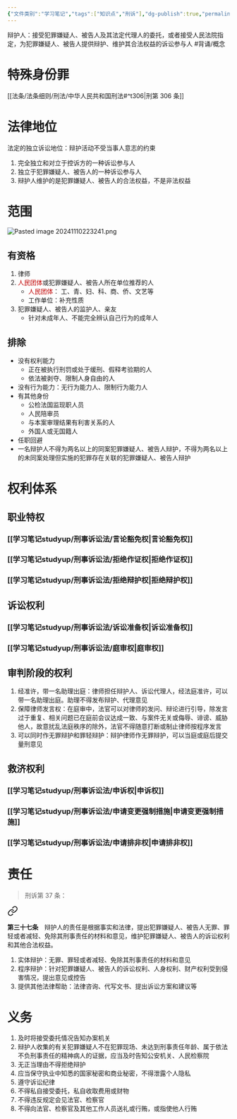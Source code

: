 ```yaml
---
{"文件类别":"学习笔记","tags":["知识点","刑诉"],"dg-publish":true,"permalink":"/学习笔记studyup/刑事诉讼法/辩护人/","dgPassFrontmatter":true,"created":"2024-09-14T15:58:13.294+08:00","updated":"2024-11-25T21:48:31.083+08:00"}
---
```


辩护人：接受犯罪嫌疑人、被告人及其法定代理人的委托，或者接受人民法院指定，为犯罪嫌疑人、被告人提供辩护、维护其合法权益的诉讼参与人 #背诵/概念 
# 特殊身份罪
[[法条/法条细则/刑法/中华人民共和国刑法#^t306\|刑第 306 条]]
# 法律地位
法定的独立诉讼地位：辩护活动不受当事人意志的约束
1. 完全独立和对立于控诉方的一种诉讼参与人
2. 独立于犯罪嫌疑人、被告人的一种诉讼参与人
3. 辩护人维护的是犯罪嫌疑人、被告人的合法权益，不是非法权益
# 范围

![Pasted image 20241110223241.png](/img/user/%E8%BF%90%E8%A1%8C%E6%9D%82/%E9%99%84%E4%BB%B6/Pasted%20image%2020241110223241.png)
## 有资格
1. 律师
2. <font color="#c00000">人民团体</font>或犯罪嫌疑人、被告人所在单位推荐的人
	- <font color="#c00000">人民团体</font>： 工、青、妇、科、商、侨、文艺等
	- 工作单位：补充性质
3. 犯罪嫌疑人、被告人的监护人、亲友
	- 针对未成年人、不能完全辨认自己行为的成年人
## 排除
- 没有权利能力
	- 正在被执行刑罚或处于缓刑、假释考验期的人
	- 依法被剥夺、限制人身自由的人
- 没有行为能力：无行为能力人、限制行为能力人
- 有其他身份
	- 公检法国监现职人员
	- 人民陪审员
	- 与本案审理结果有利害关系的人
	- 外国人或无国籍人
- 任职回避
- 一名辩护人不得为两名以上的同案犯罪嫌疑人、被告人辩护，不得为两名以上的未同案处理但实施的犯罪存在关联的犯罪嫌疑人、被告人辩护
# 权利体系
## 职业特权
### [[学习笔记studyup/刑事诉讼法/言论豁免权\|言论豁免权]]
### [[学习笔记studyup/刑事诉讼法/拒绝作证权\|拒绝作证权]]
### [[学习笔记studyup/刑事诉讼法/拒绝辩护权\|拒绝辩护权]] 
## 诉讼权利
### [[学习笔记studyup/刑事诉讼法/诉讼准备权\|诉讼准备权]]
### [[学习笔记studyup/刑事诉讼法/庭审权\|庭审权]]
## 审判阶段的权利
1. 经准许，带一名助理出庭：律师担任辩护人、诉讼代理人，经法庭准许，可以带一名助理出庭。助理不得发布辩护、代理意见
2. 保障律师发言权：在庭审中，法官可以对律师的发问、辩论进行引导，除发言过于重复、相关问题已在庭前会议达成一致、与案件无关或侮辱、诽谤、威胁他人，故意扰乱法庭秩序的除外，法官不得随意打断或制止律师按程序发言
3. 可以同时作无罪辩护和罪轻辩护：辩护律师作无罪辩护，可以当庭或庭后提交量刑意见
## 救济权利
### [[学习笔记studyup/刑事诉讼法/申诉权\|申诉权]]
### [[学习笔记studyup/刑事诉讼法/申请变更强制措施\|申请变更强制措施]]
### [[学习笔记studyup/刑事诉讼法/申请排非权\|申请排非权]]
# 责任
>刑诉第 37 条：
<div class="transclusion internal-embed is-loaded"><a class="markdown-embed-link" href="////#t37" aria-label="Open link"><svg xmlns="http://www.w3.org/2000/svg" width="24" height="24" viewBox="0 0 24 24" fill="none" stroke="currentColor" stroke-width="2" stroke-linecap="round" stroke-linejoin="round" class="svg-icon lucide-link"><path d="M10 13a5 5 0 0 0 7.54.54l3-3a5 5 0 0 0-7.07-7.07l-1.72 1.71"></path><path d="M14 11a5 5 0 0 0-7.54-.54l-3 3a5 5 0 0 0 7.07 7.07l1.71-1.71"></path></svg></a><div class="markdown-embed">



**第三十七条**　辩护人的责任是根据事实和法律，提出犯罪嫌疑人、被告人无罪、罪轻或者减轻、免除其刑事责任的材料和意见，维护犯罪嫌疑人、被告人的诉讼权利和其他合法权益。 

</div></div>

1. 实体辩护：无罪、罪轻或者减轻、免除其刑事责任的材料和意见
2. 程序辩护：针对犯罪嫌疑人、被告人的诉讼权利、人身权利、财产权利受到侵害情况，提出意见或控告
3. 提供其他法律帮助：法律咨询、代写文书、提出诉讼方案和建议等
# 义务
1. 及时将接受委托情况告知办案机关
2. 辩护人收集的有关犯罪嫌疑人不在犯罪现场、未达到刑事责任年龄、属于依法不负刑事责任的精神病人的证据，应当及时告知公安机关、人民检察院
3. 无正当理由不得拒绝辩护
4. 应当保守执业中知悉的国家秘密和商业秘密，不得泄露个人隐私
5. 遵守诉讼纪律
6. 不得私自接受委托，私自收取费用或财物
7. 不得违反规定会见法官、检察官
8. 不得向法官、检察官及其他工作人员送礼或行贿，或指使他人行贿